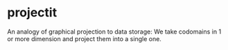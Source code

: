 projectit
=========

An analogy of graphical projection to data storage: We take codomains in 1 or more dimension and project them into a single one.
